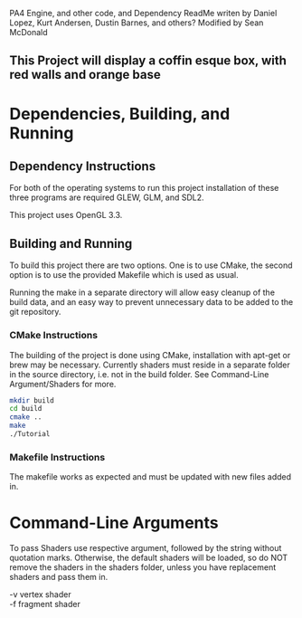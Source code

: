 PA4 Engine, and other code, and Dependency ReadMe writen by Daniel Lopez, Kurt Andersen, Dustin Barnes, and others?
Modified by Sean McDonald

## This Project will display a coffin esque box, with red walls and orange base

# Dependencies, Building, and Running

## Dependency Instructions

For both of the operating systems to run this project installation of these three programs are required GLEW, GLM, and SDL2.

This project uses OpenGL 3.3.

## Building and Running

To build this project there are two options. One is to use CMake, the second option is to use the provided Makefile which is used as usual.

Running the make in a separate directory will allow easy cleanup of the build data, and an easy way to prevent unnecessary data to be added to the git repository.

### CMake Instructions

The building of the project is done using CMake, installation with apt-get or brew may be necessary. Currently shaders must reside in a separate folder in the source directory, i.e. not in the build folder. See Command-Line Argument/Shaders for more.

```bash
mkdir build
cd build
cmake ..
make
./Tutorial
```

### Makefile Instructions

The makefile works as expected and must be updated with new files added in.

# Command-Line Arguments

To pass Shaders use respective argument, followed by the string without quotation marks.
Otherwise, the default shaders will be loaded, so do NOT remove the shaders in the shaders folder, unless you have replacement shaders and pass them in.

-v vertex shader <br />
-f fragment shader <br />
 <br />
 <br />
 
